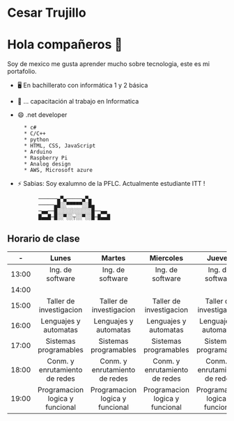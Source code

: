 # Cesar Trujillo

# Hola compañeros 👋

Soy de mexico me gusta aprender mucho sobre tecnologia, este es mi portafolio.


- 🖥 En bachillerato con informática 1 y 2 básica

- 📲 ... capacitación al trabajo en Informatica

- 😄 .net developer

        * c#
        * C/C++
        * python
        * HTML, CSS, JavaScript
        * Arduino
        * Raspberry Pi
        * Analog design
        * AWS, Microsoft azure

- ⚡ Sabias: Soy exalumno de la PFLC. Actualmente estudiante ITT !

```
          ──────▄▀▄─────▄▀▄
          ─────▄█░░▀▀▀▀▀░░█▄
          ─▄▄──█░░░░░░░░░░░█──▄▄
          █▄▄█─█░░▀░░┬░░▀░░█─█▄▄█
```

## Horario de clase

| -                 | Lunes                 | Martes                | Miercoles             | Jueves                | Viernes               | 
| -------------     | :---:                 | :---:                 | :---:                 | :---:                 | :---:                 |
| 13:00             |Ing. de software       |Ing. de software       |Ing. de software       |Ing. de software       |Ing. de software       |
| 14:00             |                       |                       |                       |                       |                       |  
| 15:00             |Taller de investigacion|Taller de investigacion|Taller de investigacion|Taller de investigacion|Taller de investigacion|  
| 16:00             |Lenguajes y automatas  |Lenguajes y automatas  |Lenguajes y automatas  |Lenguajes y automatas  |Lenguajes y automatas  |                       
| 17:00             |Sistemas programables  |Sistemas programables  |Sistemas programables  |Sistemas programables  |                       |                       
| 18:00             |Conm. y enrutamiento de redes|Conm. y enrutamiento de redes |Conm. y enrutamiento de redes |Conm. y enrutamiento de redes|Conm. y enrutamiento de redes|  
| 19:00             |Programacion logica y funcional|Programacion logica y funcional|Programacion logica y funcional|Programacion logica y funcional | | 
